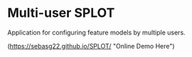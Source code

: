 # Multi-user SPLOT

Application for configuring feature models by multiple users.

(https://sebasg22.github.io/SPLOT/ "Online Demo Here")

 